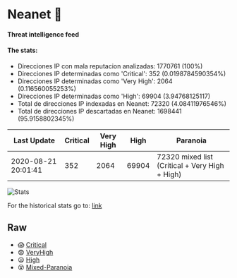 # Neanet :hocho:
#### Threat intelligence feed
#### The stats:

- Direcciones IP con mala reputacion analizadas: 1770761 (100%)
- Direcciones IP determinadas como 'Critical':  352 (0.0198784590354%)
- Direcciones IP determinadas como 'Very High':  2064 (0.116560055253%)
- Direcciones IP determinadas como 'High':  69904 (3.94768125117)
- Total de direcciones IP indexadas en Neanet:  72320 (4.08411976546%)
- Total de direcciones IP descartadas en Neanet:  1698441 (95.9158802345%)

| Last Update | Critical | Very High | High | Paranoia |
| --- | --- | --- | --- | --- |
| 2020-08-21 20:01:41 | 352 | 2064 | 69904 | 72320 mixed list (Critical + Very High + High)|

![Stats](https://docs.google.com/spreadsheets/d/e/2PACX-1vSnaNMIXVabIpDJjufMlzH7poXnshF3mgd8Is1g9ytUEzVsP5my4Trn8f-xkoLLQ38xpL3HtmUexLo6/pubchart?oid=501124687&format=image)

For the historical stats go to: [link](/stats.csv)
## Raw
- :scream: [Critical](https://raw.githubusercontent.com/JavaGarcia/Neanet/master/blacklists/neanet_critical.txt)
- :fearful: [VeryHigh](https://raw.githubusercontent.com/JavaGarcia/Neanet/master/blacklists/neanet_veryHigh.txtt)
- :frowning: [High](https://raw.githubusercontent.com/JavaGarcia/Neanet/master/blacklists/neanet_high.txt)
- :dizzy_face: [Mixed-Paranoia](https://raw.githubusercontent.com/JavaGarcia/Neanet/master/blacklists/neanet_all.txt)






























































































































































































































































































































































